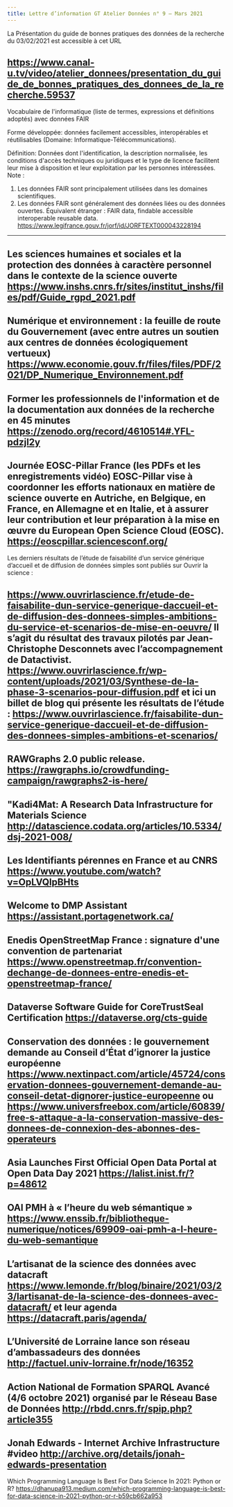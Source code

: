 ```yaml
---
title: Lettre d’information GT Atelier Données n° 9 – Mars 2021
---
```


La Présentation du guide de bonnes pratiques des données de la recherche du 03/02/2021 est accessible à cet URL

https://www.canal-u.tv/video/atelier_donnees/presentation_du_guide_de_bonnes_pratiques_des_donnees_de_la_recherche.59537
--------------------

Vocabulaire de l'informatique (liste de termes, expressions et définitions adoptés) avec données FAIR

Forme développée: données facilement accessibles, interopérables et réutilisables (Domaine: Informatique-Télécommunications).

Définition: Données dont l'identification, la description normalisée, les conditions d'accès techniques ou juridiques et le type de licence facilitent leur mise à disposition et leur exploitation par les personnes intéressées.
Note :
1. Les données FAIR sont principalement utilisées dans les domaines scientifiques.
2. Les données FAIR sont généralement des données liées ou des données ouvertes.
Équivalent étranger : FAIR data, findable accessible interoperable reusable data.
https://www.legifrance.gouv.fr/jorf/id/JORFTEXT000043228194
--------------------

Les sciences humaines et sociales et la protection des données à caractère personnel dans le contexte de la science ouverte
https://www.inshs.cnrs.fr/sites/institut_inshs/files/pdf/Guide_rgpd_2021.pdf
--------------------

Numérique et environnement : la feuille de route du Gouvernement (avec entre autres un soutien aux centres de données écologiquement vertueux)
https://www.economie.gouv.fr/files/files/PDF/2021/DP_Numerique_Environnement.pdf
--------------------

Former les professionnels de l'information et de la documentation aux données de la recherche en 45 minutes
https://zenodo.org/record/4610514#.YFL-pdzjI2y
--------------------

Journée EOSC-Pillar France (les PDFs et les enregistrements vidéo)
EOSC-Pillar vise à coordonner les efforts nationaux en matière de science ouverte en Autriche, en Belgique, en France, en Allemagne et en Italie, et à assurer leur contribution et leur préparation à la mise en œuvre du European Open Science Cloud (EOSC).
https://eoscpillar.sciencesconf.org/
--------------------

Les derniers résultats de l’étude de faisabilité d’un service générique d’accueil et de diffusion de données simples sont publiés sur Ouvrir la science :

https://www.ouvrirlascience.fr/etude-de-faisabilite-dun-service-generique-daccueil-et-de-diffusion-des-donnees-simples-ambitions-du-service-et-scenarios-de-mise-en-oeuvre/
Il s’agit du résultat des travaux pilotés par Jean-Christophe Desconnets avec l’accompagnement de Datactivist.
https://www.ouvrirlascience.fr/wp-content/uploads/2021/03/Synthese-de-la-phase-3-scenarios-pour-diffusion.pdf
et ici un billet de blog qui présente les résultats de l’étude :
https://www.ouvrirlascience.fr/faisabilite-dun-service-generique-daccueil-et-de-diffusion-des-donnees-simples-ambitions-et-scenarios/
--------------------

RAWGraphs 2.0 public release.
https://rawgraphs.io/crowdfunding-campaign/rawgraphs2-is-here/
--------------------

"Kadi4Mat: A Research Data Infrastructure for Materials Science
http://datascience.codata.org/articles/10.5334/dsj-2021-008/
--------------------

Les Identifiants pérennes en France et au CNRS
https://www.youtube.com/watch?v=OpLVQlpBHts
--------------------

Welcome to DMP Assistant
https://assistant.portagenetwork.ca/
--------------------

Enedis OpenStreetMap France : signature d'une convention de partenariat
https://www.openstreetmap.fr/convention-dechange-de-donnees-entre-enedis-et-openstreetmap-france/
--------------------

Dataverse Software Guide for CoreTrustSeal Certification
https://dataverse.org/cts-guide
--------------------

Conservation des données : le gouvernement demande au Conseil d’État d’ignorer la justice européenne
https://www.nextinpact.com/article/45724/conservation-donnees-gouvernement-demande-au-conseil-detat-dignorer-justice-europeenne ou https://www.universfreebox.com/article/60839/free-s-attaque-a-la-conservation-massive-des-donnees-de-connexion-des-abonnes-des-operateurs
--------------------

Asia Launches First Official Open Data Portal at Open Data Day 2021
https://lalist.inist.fr/?p=48612
--------------------

OAI PMH à « l’heure du web sémantique »
https://www.enssib.fr/bibliotheque-numerique/notices/69909-oai-pmh-a-l-heure-du-web-semantique
--------------------

L’artisanat de la science des données avec datacraft
https://www.lemonde.fr/blog/binaire/2021/03/23/lartisanat-de-la-science-des-donnees-avec-datacraft/
et leur agenda https://datacraft.paris/agenda/
--------------------

L’Université de Lorraine lance son réseau d’ambassadeurs des données
http://factuel.univ-lorraine.fr/node/16352
--------------------

Action National de Formation SPARQL Avancé (4/6 octobre 2021) organisé par le Réseau Base de Données
http://rbdd.cnrs.fr/spip.php?article355
--------------------

Jonah Edwards - Internet Archive Infrastructure #video
http://archive.org/details/jonah-edwards-presentation
--------------------

Which Programming Language Is Best For Data Science In 2021: Python or R?
https://dhanupa913.medium.com/which-programming-language-is-best-for-data-science-in-2021-python-or-r-b59cb662a953
